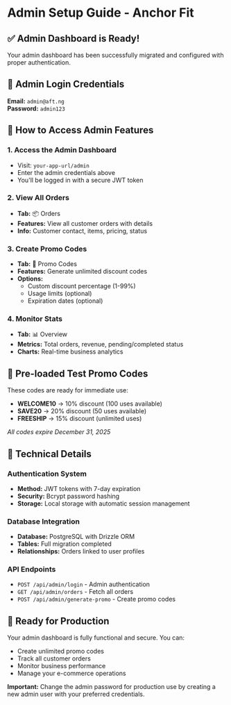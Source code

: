 # Admin Setup Guide - Anchor Fit

## ✅ Admin Dashboard is Ready!

Your admin dashboard has been successfully migrated and configured with proper authentication.

## 🔑 Admin Login Credentials

**Email:** `admin@aft.ng`  
**Password:** `admin123`

## 🎯 How to Access Admin Features

### 1. **Access the Admin Dashboard**
- Visit: `your-app-url/admin`
- Enter the admin credentials above
- You'll be logged in with a secure JWT token

### 2. **View All Orders**
- **Tab:** 📦 Orders
- **Features:** View all customer orders with details
- **Info:** Customer contact, items, pricing, status

### 3. **Create Promo Codes**
- **Tab:** 🎫 Promo Codes
- **Features:** Generate unlimited discount codes
- **Options:** 
  - Custom discount percentage (1-99%)
  - Usage limits (optional)
  - Expiration dates (optional)

### 4. **Monitor Stats**
- **Tab:** 📊 Overview
- **Metrics:** Total orders, revenue, pending/completed status
- **Charts:** Real-time business analytics

## 🎉 Pre-loaded Test Promo Codes

These codes are ready for immediate use:

- **WELCOME10** → 10% discount (100 uses available)
- **SAVE20** → 20% discount (50 uses available)
- **FREESHIP** → 15% discount (unlimited uses)

*All codes expire December 31, 2025*

## 🔧 Technical Details

### Authentication System
- **Method:** JWT tokens with 7-day expiration
- **Security:** Bcrypt password hashing
- **Storage:** Local storage with automatic session management

### Database Integration
- **Database:** PostgreSQL with Drizzle ORM
- **Tables:** Full migration completed
- **Relationships:** Orders linked to user profiles

### API Endpoints
- `POST /api/admin/login` - Admin authentication
- `GET /api/admin/orders` - Fetch all orders
- `POST /api/admin/generate-promo` - Create promo codes

## 🚀 Ready for Production

Your admin dashboard is fully functional and secure. You can:
- Create unlimited promo codes
- Track all customer orders
- Monitor business performance
- Manage your e-commerce operations

**Important:** Change the admin password for production use by creating a new admin user with your preferred credentials.